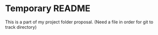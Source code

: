 # Temporary README

This is a part of my project folder proposal. (Need a file in order for git to track directory)
